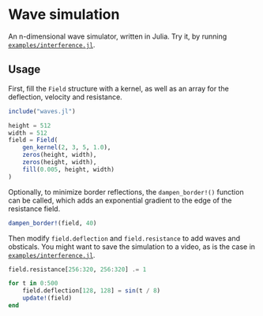 # Wave simulation

An n-dimensional wave simulator, written in Julia. Try it, by running
[`examples/interference.jl`][1].

## Usage

First, fill the `Field` structure with a kernel, as well as an array for
the deflection, velocity and resistance.

```julia
include("waves.jl")

height = 512
width = 512
field = Field(
	gen_kernel(2, 3, 5, 1.0),
	zeros(height, width),
	zeros(height, width),
	fill(0.005, height, width)
)
```

Optionally, to minimize border reflections, the `dampen_border!()`
function can be called, which adds an exponential gradient to the edge
of the resistance field.

```julia
dampen_border!(field, 40)
```

Then modify `field.deflection` and `field.resistance` to add waves and
obsticals. You might want to save the simulation to a video, as is the
case in [`examples/interference.jl`][1].

```julia
field.resistance[256:320, 256:320] .= 1

for t in 0:500
	field.deflection[128, 128] = sin(t / 8)
	update!(field)
end
```

[1]: ./examples/interference.jl
